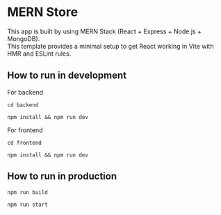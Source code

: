 # MERN Store

This app is built by using MERN Stack (React + Express + Node.js + MongoDB).  
This template provides a minimal setup to get React working in Vite with HMR and ESLint rules.

## How to run in development

For backend

```
cd backend
```

```
npm install && npm run dev
```

For frontend

```
cd frontend
```

```
npm install && npm run dev
```

## How to run in production

```
npm run build
```

```
npm run start
```
